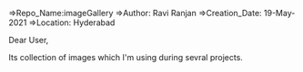 =>Repo_Name:imageGallery
=>Author: Ravi Ranjan
=>Creation_Date: 19-May-2021
=>Location: Hyderabad

Dear User,

Its collection of images which I'm using during sevral projects.
 
